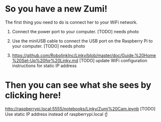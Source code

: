 # So you have a new Zumi!

The first thing you need to do is connect her to your WiFi network.

1. Connect the power port to your computer.
[TODO] needs photo

2. Use the miniUSB cable to connect the USB port on the Raspberry Pi to your computer.
[TODO] needs photo

3. https://github.com/RobolinkInc/Linky/blob/master/doc/Guide:%20Home%20Set-Up%20for%20Linky.md
[TODO] update WiFi configuration instructions for static IP address

# Then you can see what she sees by clicking here!
http://raspberrypi.local:5555/notebooks/Linky/Zumi%20Cam.ipynb
[TODO] Use static IP address instead of raspberrypi.local ☝
